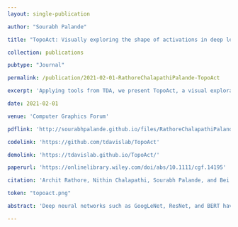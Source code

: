 ```yaml
---
layout: single-publication

author: "Sourabh Palande"

title: "TopoAct: Visually exploring the shape of activations in deep learning"

collection: publications

pubtype: "Journal"

permalink: /publication/2021-02-01-RathoreChalapathiPalande-TopoAct

excerpt: 'Applying tools from TDA, we present TopoAct, a visual exploration system to study topological summaries of activation vectors.'

date: 2021-02-01

venue: 'Computer Graphics Forum'

pdflink: 'http://sourabhpalande.github.io/files/RathoreChalapathiPalande2021-TopoAct.pdf'

codelink: 'https://github.com/tdavislab/TopoAct'

demolink: 'https://tdavislab.github.io/TopoAct/'

paperurl: 'https://onlinelibrary.wiley.com/doi/abs/10.1111/cgf.14195'

citation: 'Archit Rathore, Nithin Chalapathi, Sourabh Palande, and Bei Wang. "TopoAct: Visually exploring the shape of activations in deep learning." In <i>Computer Graphics Forum</i>, vol. 40, no. 1, pp. 382-397. 2021.'

token: "topoact.png"

abstract: 'Deep neural networks such as GoogLeNet, ResNet, and BERT have achieved impressive performance in tasks such as image and text classification. To understand how such performance is achieved, we probe a trained deep neural network by studying neuron activations, i.e.combinations of neuron firings, at various layers of the network in response to a particular input. With a large number of inputs, we aim to obtain a global view of what neurons detect by studying their activations. In particular, we develop visualizations that show the shape of the activation space, the organizational principle behind neuron activations, and the relationships of these activations within a layer. Applying tools from topological data analysis, we present TopoAct, a visual exploration system to study topological summaries of activation vectors. We present exploration scenarios using TopoAct that provide valuable insights into learned representations of neural networks. We expect TopoAct to give a topological perspective that enriches the current toolbox of neural network analysis, and to provide a basis for network architecture diagnosis and data anomaly detection.'

---
```

